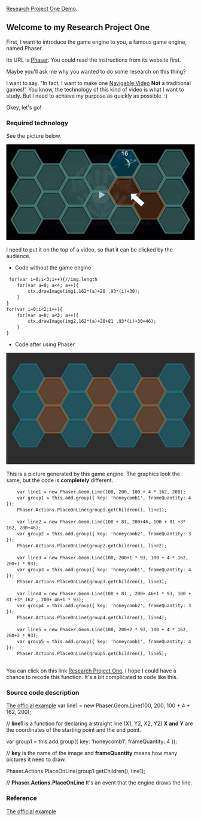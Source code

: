 [Research Project One Demo](http://www.06-90.com/projects/p1/index.html). 

## Welcome to my Research Project One

First, I want to introduce the game engine to you, a famous game engine, named Phaser.

Its URL is [Phaser](http://phaser.io/). You could read the instructions from its website first.

Maybe you'll ask me why you wanted to do some research on this thing?

I want to say. "In fact, I want to make one [Navigable Video](http://www.06-90.com/final/finalprojectChenLyu.html) **Not** a traditional games!" You know, the technology of this kind of video is what I want to study. But I need to achieve my purpose as quickly as possible. :)

Okey, let's go!

### Required technology

See the picture below.

![Image text](https://github.com/ChenLyu01/Research-Project-1/blob/master/image/image1.png) 

I need to put it on the top of a video, so that it can be clicked by the audience.

- Code without the game engine

```
 for(var i=0;i<3;i++){//img.length
	for(var a=0; a<4; a++){
		ctx.drawImage(img1,162*(a)+20 ,93*(i)+30);
	}
}
for(var i=0;i<2;i++){    
	for(var a=0; a<3; a++){
		ctx.drawImage(img2,162*(a)+20+81 ,93*(i)+30+46);
	}   
}
```

- Code after using Phaser

![Image text](https://github.com/ChenLyu01/Research-Project-1/blob/master/image/image2.png)

This is a picture generated by this game engine. The graphics look the same, but the code is **completely** different.

```
	var line1 = new Phaser.Geom.Line(100, 200, 100 + 4 * 162, 200);
	var group1 = this.add.group({ key: 'honeycomb1', frameQuantity: 4 });
	Phaser.Actions.PlaceOnLine(group1.getChildren(), line1);
	
	var line2 = new Phaser.Geom.Line(100 + 81, 200+46, 100 + 81 +3* 162, 200+46);
	var group2 = this.add.group({ key: 'honeycomb2', frameQuantity: 3 });
	Phaser.Actions.PlaceOnLine(group2.getChildren(), line2);			

	var line3 = new Phaser.Geom.Line(100, 200+1 * 93, 100 + 4 * 162, 200+1 * 93);
	var group3 = this.add.group({ key: 'honeycomb1', frameQuantity: 4 });
	Phaser.Actions.PlaceOnLine(group3.getChildren(), line3);
	
	var line4 = new Phaser.Geom.Line(100 + 81 , 200+ 46+1 * 93, 100 + 81 +3* 162 , 200+ 46+1 * 93);
	var group4 = this.add.group({ key: 'honeycomb2', frameQuantity: 3 });
	Phaser.Actions.PlaceOnLine(group4.getChildren(), line4);	
	
	var line5 = new Phaser.Geom.Line(100, 200+2 * 93, 100 + 4 * 162, 200+2 * 93);
	var group5 = this.add.group({ key: 'honeycomb1', frameQuantity: 4 });
	Phaser.Actions.PlaceOnLine(group5.getChildren(), line5);			
	
```

You can click on this link [Research Project One](http://www.06-90.com/projects/p1/index.html). 
I hope I could have a chance to recode this function. It's a bit complicated to code like this.

### Source code description
[The official example](https://labs.phaser.io/edit.html?src=src\actions\place%20on%20line.js) 
var line1 = new Phaser.Geom.Line(100, 200, 100 + 4 * 162, 200);

// **line1** is a function for declaring a straight line (X1, Y2, X2, Y2) **X and Y** are the coordinates of the starting point and the end point.

var group1 = this.add.group({ key: 'honeycomb1', frameQuantity: 4 });

// **key** is the name of the image and **frameQuantity** means how many pictures it need to draw.

Phaser.Actions.PlaceOnLine(group1.getChildren(), line1);

// **Phaser.Actions.PlaceOnLine** It's an event that the engine draws the line.


### Reference
[The official example](https://labs.phaser.io/edit.html?src=src\actions\place%20on%20line.js) 

